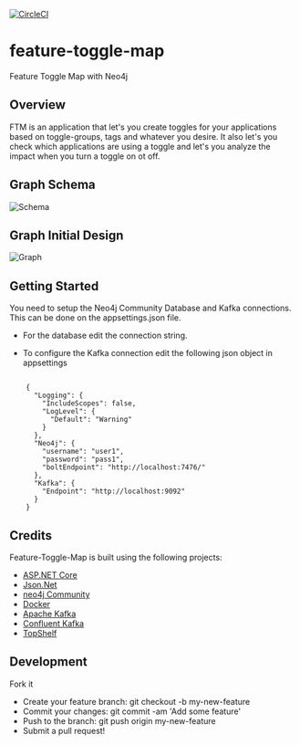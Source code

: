 [![CircleCI](https://circleci.com/gh/pedromsmoreira/feature-toggle-map/tree/master.svg?style=svg&circle-token=5dc31e02b7463a26dad858e031a207a2967d5983)](https://circleci.com/gh/pedromsmoreira/feature-toggle-map/tree/master)

# feature-toggle-map
Feature Toggle Map with Neo4j

## Overview

FTM is an application that let's you create toggles for your applications based on toggle-groups, tags and whatever you desire.
It also let's you check which applications are using a toggle and let's you analyze the impact when you turn a toggle on ot off.

## Graph Schema

![Schema](https://github.com/pedromsmoreira/feature-toggle-map/blob/master/img/GraphSchema.JPG)

## Graph Initial Design

![Graph](https://github.com/pedromsmoreira/feature-toggle-map/blob/master/img/InitialGraph.JPG)


## Getting Started

You need to setup the Neo4j Community Database and Kafka connections. This can be done on the appsettings.json file.
 - For the database edit the connection string. 

 - To configure the Kafka connection edit the following json object in appsettings
 
```
	
	{
	  "Logging": {
		"IncludeScopes": false,
		"LogLevel": {
		  "Default": "Warning"
		}
	  },
	  "Neo4j": {
		"username": "user1",
		"password": "pass1",
		"boltEndpoint": "http://localhost:7476/"
	  },
	  "Kafka": {
		"Endpoint": "http://localhost:9092"
	  } 
	}

```


## Credits

Feature-Toggle-Map is built using the following projects:

- [ASP.NET Core](https://github.com/aspnet/Home)
- [Json.Net](http://james.newtonking.com/json)
- [neo4j Community](https://neo4j.com/)
- [Docker](https://www.docker.com/)
- [Apache Kafka](https://kafka.apache.org/)
- [Confluent Kafka](https://github.com/confluentinc/confluent-kafka-dotnet)
- [TopShelf](https://github.com/topshelf/topshelf)

## Development

Fork it
- Create your feature branch: git checkout -b my-new-feature
- Commit your changes: git commit -am 'Add some feature'
- Push to the branch: git push origin my-new-feature
- Submit a pull request!
